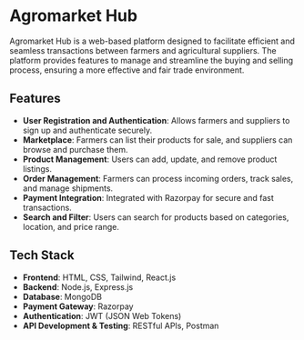 # Agromarket Hub

Agromarket Hub is a web-based platform designed to facilitate efficient and seamless transactions between farmers and agricultural suppliers. The platform provides features to manage and streamline the buying and selling process, ensuring a more effective and fair trade environment.

## Features

- **User Registration and Authentication**: Allows farmers and suppliers to sign up and authenticate securely.
- **Marketplace**: Farmers can list their products for sale, and suppliers can browse and purchase them.
- **Product Management**: Users can add, update, and remove product listings.
- **Order Management**: Farmers can process incoming orders, track sales, and manage shipments.
- **Payment Integration**: Integrated with Razorpay for secure and fast transactions.
- **Search and Filter**: Users can search for products based on categories, location, and price range.

## Tech Stack

- **Frontend**: HTML, CSS, Tailwind, React.js
- **Backend**: Node.js, Express.js
- **Database**: MongoDB
- **Payment Gateway**: Razorpay
- **Authentication**: JWT (JSON Web Tokens)
- **API Development & Testing**: RESTful APIs, Postman


